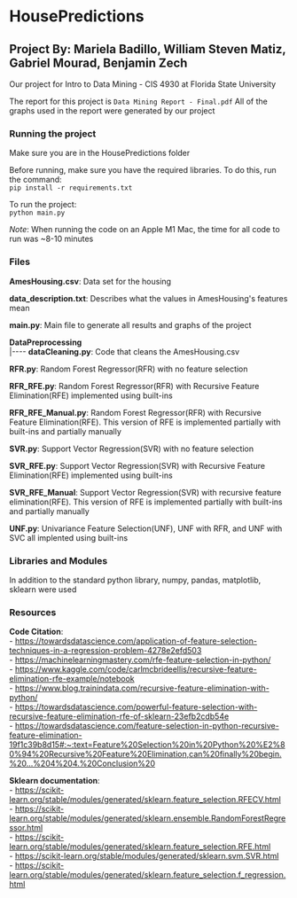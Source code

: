 # HousePredictions
## Project By: Mariela Badillo, William Steven Matiz, Gabriel Mourad, Benjamin Zech
Our project for Intro to Data Mining - CIS 4930 at Florida State University

The report for this project is `Data Mining Report - Final.pdf`
All of the graphs used in the report were generated by our project

### Running the project
Make sure you are in the HousePredictions folder

Before running, make sure you have the required libraries. To do this, run the command:  
`pip install -r requirements.txt`

To run the project:  
`python main.py`

*Note*: When running the code on an Apple M1 Mac, the time for all code to run was ~8-10 minutes

### Files
**AmesHousing.csv**: Data set for the housing

**data_description.txt**: Describes what the values in AmesHousing's features mean

**main.py**: Main file to generate all results and graphs of the project

**DataPreprocessing**   
|---- **dataCleaning.py**: Code that cleans the AmesHousing.csv  

**RFR.py**: Random Forest Regressor(RFR) with no feature selection

**RFR_RFE.py**: Random Forest Regressor(RFR) with Recursive Feature Elimination(RFE) implemented using built-ins

**RFR_RFE_Manual.py**: Random Forest Regressor(RFR) with Recursive Feature Elimination(RFE). This version of RFE is implemented partially with built-ins and partially manually

**SVR.py**: Support Vector Regression(SVR) with no feature selection

**SVR_RFE.py**: Support Vector Regression(SVR) with Recursive Feature Elimination(RFE) implemented using built-ins

**SVR_RFE_Manual**: Support Vector Regression(SVR) with recursive feature elimination(RFE). This version of RFE is implemented partially with built-ins and partially manually

**UNF.py**: Univariance Feature Selection(UNF), UNF with RFR, and UNF with SVC all implented using built-ins

### Libraries and Modules
In addition to the standard python library, numpy, pandas, matplotlib, sklearn were used

### Resources
**Code Citation**:  
    - https://towardsdatascience.com/application-of-feature-selection-techniques-in-a-regression-problem-4278e2efd503  
    - https://machinelearningmastery.com/rfe-feature-selection-in-python/  
    - https://www.kaggle.com/code/carlmcbrideellis/recursive-feature-elimination-rfe-example/notebook  
    - https://www.blog.trainindata.com/recursive-feature-elimination-with-python/  
    - https://towardsdatascience.com/powerful-feature-selection-with-recursive-feature-elimination-rfe-of-sklearn-23efb2cdb54e  
    - https://towardsdatascience.com/feature-selection-in-python-recursive-feature-elimination-19f1c39b8d15#:~:text=Feature%20Selection%20in%20Python%20%E2%80%94%20Recursive%20Feature%20Elimination,can%20finally%20begin.%20...%204%204.%20Conclusion%20

**Sklearn documentation**:  
    - https://scikit-learn.org/stable/modules/generated/sklearn.feature_selection.RFECV.html  
    - https://scikit-learn.org/stable/modules/generated/sklearn.ensemble.RandomForestRegressor.html  
    - https://scikit-learn.org/stable/modules/generated/sklearn.feature_selection.RFE.html  
    - https://scikit-learn.org/stable/modules/generated/sklearn.svm.SVR.html  
    - https://scikit-learn.org/stable/modules/generated/sklearn.feature_selection.f_regression.html  
